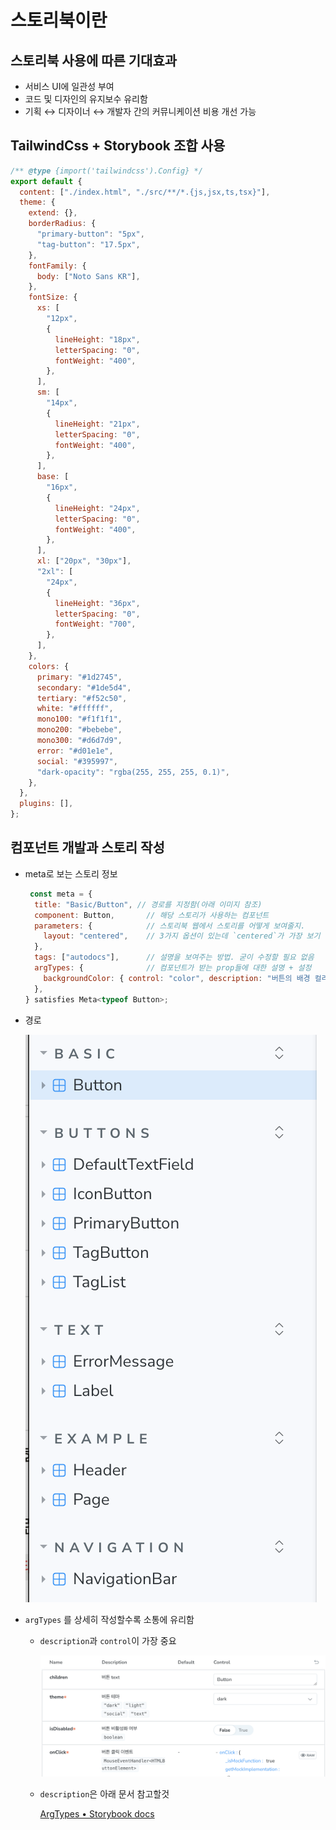 # 스토리북이란

## 스토리북 사용에 따른 기대효과

- 서비스 UI에 일관성 부여
- 코드 및 디자인의 유지보수 유리함
- 기획 ↔ 디자이너 ↔ 개발자 간의 커뮤니케이션 비용 개선 가능

## TailwindCss + Storybook 조합 사용

```jsx
/** @type {import('tailwindcss').Config} */
export default {
  content: ["./index.html", "./src/**/*.{js,jsx,ts,tsx}"],
  theme: {
    extend: {},
    borderRadius: {
      "primary-button": "5px",
      "tag-button": "17.5px",
    },
    fontFamily: {
      body: ["Noto Sans KR"],
    },
    fontSize: {
      xs: [
        "12px",
        {
          lineHeight: "18px",
          letterSpacing: "0",
          fontWeight: "400",
        },
      ],
      sm: [
        "14px",
        {
          lineHeight: "21px",
          letterSpacing: "0",
          fontWeight: "400",
        },
      ],
      base: [
        "16px",
        {
          lineHeight: "24px",
          letterSpacing: "0",
          fontWeight: "400",
        },
      ],
      xl: ["20px", "30px"],
      "2xl": [
        "24px",
        {
          lineHeight: "36px",
          letterSpacing: "0",
          fontWeight: "700",
        },
      ],
    },
    colors: {
      primary: "#1d2745",
      secondary: "#1de5d4",
      tertiary: "#f52c50",
      white: "#ffffff",
      mono100: "#f1f1f1",
      mono200: "#bebebe",
      mono300: "#d6d7d9",
      error: "#d01e1e",
      social: "#395997",
      "dark-opacity": "rgba(255, 255, 255, 0.1)",
    },
  },
  plugins: [],
};

```

## 컴포넌트 개발과 스토리 작성

- meta로 보는 스토리 정보
    
    ```jsx
     const meta = {
      title: "Basic/Button", // 경로를 지정함(아래 이미지 참조)
      component: Button,       // 해당 스토리가 사용하는 컴포넌트
      parameters: {            // 스토리북 웹에서 스토리를 어떻게 보여줄지. 
        layout: "centered",    // 3가지 옵션이 있는데 `centered`가 가장 보기 좋음
      },
      tags: ["autodocs"],      // 설명을 보여주는 방법. 굳이 수정할 필요 없음
      argTypes: {              // 컴포넌트가 받는 prop들에 대한 설명 + 설정
        backgroundColor: { control: "color", description: "버튼의 배경 컬러" },
      },
    } satisfies Meta<typeof Button>;
    ```
    

- 경로
    
    ![스크린샷 2024-03-05 오후 4.45.15.png](./1.png)
    

- `argTypes` 를 상세히 작성할수록 소통에 유리함
    - `description`과 `control`이 가장 중요
        
        ![스크린샷 2024-03-05 오후 5.09.05.png](./2.png)
        
    - `description`은 아래 문서 참고할것
        
        [ArgTypes • Storybook docs](https://storybook.js.org/docs/api/arg-types#controltype)